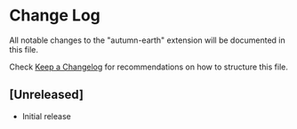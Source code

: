 # Change Log

All notable changes to the "autumn-earth" extension will be documented in this file.

Check [Keep a Changelog](http://keepachangelog.com/) for recommendations on how to structure this file.

## [Unreleased]

- Initial release
